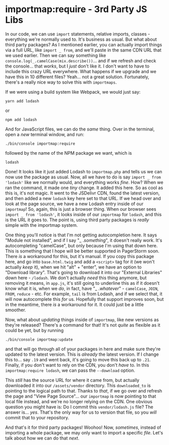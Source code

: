 # importmap:require - 3rd Party JS Libs

In our code, we can use `import` statements, relative imports, classes - everything we're normally used to. It's business as usual. But what about third party packages? As I mentioned earlier, you can actually import things via a full URL, like `import _ from`, and we'll paste in the same CDN URL that we used earlier. Then we can say something like `console.log(_.camelCase(mix.describe())`... and if we refresh and check the console... that *works*, but I *just* don't like it. I don't want to have to include this crazy URL everywhere. What happens if we upgrade and we have this in 10 different files? Yeah... not a great solution. Fortunately, there's a really nice way to solve this with `importmaps`.

If we were using a build system like Webpack, we would just say:

```terminal
yarn add lodash
```
or

```terminal
npm add lodash
```

And for JavaScript files, we can do the *same* thing. Over in the terminal, open a *new* terminal window, and run:

```terminal
./bin/console importmap:require
```

followed by the name of the NPM package we want, which is

```terminal
lodash
```

Done! It looks like it just added Lodash to `importmap.php` and tells us we can now use the package as usual. Now, all we have to do is say `import _ from 'lodash'` like we normally would, and everything works *fine*. How? When we ran the command, it made one *tiny* change. It added this here. So as cool as this is, it's not magic. It went to the JSDelivr CDN, found the latest version, and then added a new `lodash` key here set to that URL. If we head over and look at the page source, we have a new Lodash entry inside of our `importmap`! So, again, this is just a browser thing. When our browser sees `import _ from 'lodash'`, it looks inside of our `importmap` for `lodash`, and this is the URL it goes to. The point is, using third party packages is *really* simple with the importmap system.

One thing you'll notice is that I'm not getting autocompletion here. It says "Module not installed", and if I say "_ .*something*", it doesn't really work. It's autocompleting "camelCase", but only because I'm using that down here. This is something that I hope will be better supported in PagerStorm soon. There *is* a workaround for this, but it's manual. If you copy this package here, and go into `base.html.twig` and add a `<script>` tag for it (we won't actually *keep* it), when we hit "alt" + "enter", we have an option to "Download library". That's going to download it into our "External Libraries" down here - `/lodash`. We don't actually *need* this thing anymore, but removing it means, in `app.js`, it's still going to underline this as if it doesn't know what it is, when we *do*, in fact, have "_ .*whatever*" - `camelCase`, `JOIN`, `FROM`, `reduce` - etc. For example, `tail` is from Lodash, and if we select that, it will now autocomplete this *for* us. Hopefully that support improves soon, but in the meantime, there *is* a workaround for it. It could just be a little smoother.

Now, what about *updating* things inside of `importmap`, like new versions as they're released? There's a command for that! It's not *quite* as flexible as it could be yet, but by running

```terminal
./bin/console importmap:update
```

and that will go through all of your packages in here and make sure they're updated to the latest version. This is *already* the latest version. If I change this to... say `.19` and went back, it's going to move this back up to `.21`. Finally, if you don't want to rely on the CDN, you don't *have* to. In this `importmap:require lodash`, we can pass the `--download` option.

This *still* has the source URL for where it came from, but actually downloaded it into our `/assets/vendor` directory. This `downloaded_to` is pointing to the logical path to that. Thanks to *that*, if we go over and refresh the page and "View Page Source"... our `importmap` is now pointing to that local file instead, and we're no longer relying on the CDN. One obvious question you might have is: Do I commit this `vendor/lodash.js` file? The answer is... *yes*. That's the only way for us to version that file, so you *will* commit that to your repository.

And that's it for third party packages! Woohoo! Now, *sometimes*, instead of importing a whole package, we may only want to import a specific *file*. Let's talk about how we can do that *next*.
